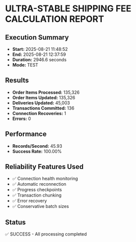 # ULTRA-STABLE SHIPPING FEE CALCULATION REPORT

## Execution Summary
- **Start:** 2025-08-21 11:48:52
- **End:** 2025-08-21 12:37:59
- **Duration:** 2946.6 seconds
- **Mode:** TEST

## Results
- **Order Items Processed:** 135,326
- **Order Items Updated:** 135,326
- **Deliveries Updated:** 45,003
- **Transactions Committed:** 136
- **Connection Recoveries:** 1
- **Errors:** 0

## Performance
- **Records/Second:** 45.93
- **Success Rate:** 100.00%

## Reliability Features Used
- ✅ Connection health monitoring
- ✅ Automatic reconnection
- ✅ Progress checkpoints
- ✅ Transaction chunking
- ✅ Error recovery
- ✅ Conservative batch sizes

## Status
✅ SUCCESS - All processing completed

